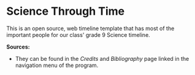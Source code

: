 # Science Through Time

This is an open source, web timeline template that has most of the important people for our class' grade 9 Science timeline.

**Sources:**

- They can be found in the _Credits_ and _Bibliography_ page linked in the navigation menu of the program.
